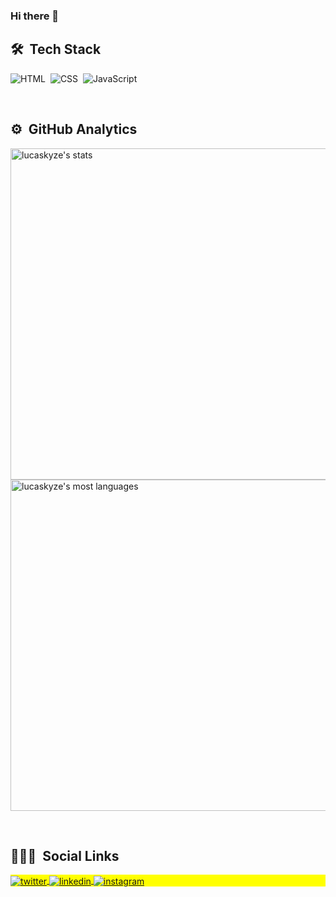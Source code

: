 ### Hi there 👋

<!--
**LucasKyze/LucasKyze** is a ✨ _special_ ✨ repository because its `README.md` (this file) appears on your GitHub profile.

Here are some ideas to get you started:

- 🔭 I’m currently working on ...
- 🌱 I’m currently learning ...
- 👯 I’m looking to collaborate on ...
- 🤔 I’m looking for help with ...
- 💬 Ask me about ...
- 📫 How to reach me: ...
- 😄 Pronouns: ...
- ⚡ Fun fact: ...
-->

## 🛠 &nbsp;Tech Stack

![HTML](https://img.shields.io/badge/-HTML-05122A?style=flat&logo=HTML5)&nbsp;
![CSS](https://img.shields.io/badge/-CSS-05122A?style=flat&logo=CSS3&logoColor=1572B6)&nbsp;
![JavaScript](https://img.shields.io/badge/-JavaScript-05122A?style=flat&logo=javascript)&nbsp;

<br>

## ⚙️ &nbsp;GitHub Analytics

<p align="left">
<img width="530em" src="https://github-readme-stats.vercel.app/api?username=lucaskyze&show_icons=true&theme=vision-friendly-dark" alt="lucaskyze's stats"/>
<img width="530em" src="https://github-readme-stats.vercel.app/api/top-langs/?username=lucaskyze&layout=compact&theme=vision-friendly-dark" alt="lucaskyze's most languages"/>
</p>

<br>

## 👨🏽‍🦲 &nbsp;Social Links

<p align="left" style="background:yellow">
<a href="https://twitter.com/lucaskyze" target="_blank">
  <img align="center" src="https://img.shields.io/badge/-lucaskyze-05122A?style=flat&logo=twitter" alt="twitter"/>  
</a>
<a href="https://linkedin.com/in/lucaskyze" target="_blank">
  <img align="center" src="https://img.shields.io/badge/-lucaskyze-05122A?style=flat&logo=linkedin" alt="linkedin"/>
</a>
<a href="https://instagram.com/lucaskyze" target="_blank">
 <img align="center" src="https://img.shields.io/badge/-lucaskyze-05122A?style=flat&logo=instagram" alt="instagram"/>
</a>
</p>
